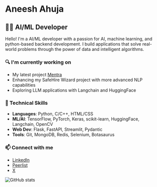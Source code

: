 # Aneesh Ahuja

## 👨‍💻 AI/ML Developer

Hello! I'm a AI/ML developer with a passion for AI, machine learning, and python-based backend development. I build applications that solve real-world problems through the power of data and intelligent algorithms.

### 🔍 I'm currently working on
- My latest project [Mentra](https://github.com/AneeshAhuja31/Mentra) 
- Enhancing my SafeHire Wizard project with more advanced NLP capabilities
- Exploring LLM applications with Langchain and HuggingFace

### 💼 Technical Skills
- **Languages**: Python, C/C++, HTML/CSS
- **ML/AI**: TensorFlow, PyTorch, Keras, scikit-learn, HuggingFace, Langchain, OpenCV
- **Web Dev**: Flask, FastAPI, Streamlit, Pydantic
- **Tools**: Git, MongoDB, Redis, Selenium, Botasaurus

### 📫 Connect with me
- [LinkedIn](https://www.linkedin.com/in/aneesh-ahuja-9600a6291/)
- [Peerlist](https://peerlist.io/aneeshahuja)
- [X](https://x.com/AneeshAhuja3112)  

![GitHub stats](https://github-readme-stats.vercel.app/api?username=AneeshAhuja31&show_icons=true&theme=radical)
